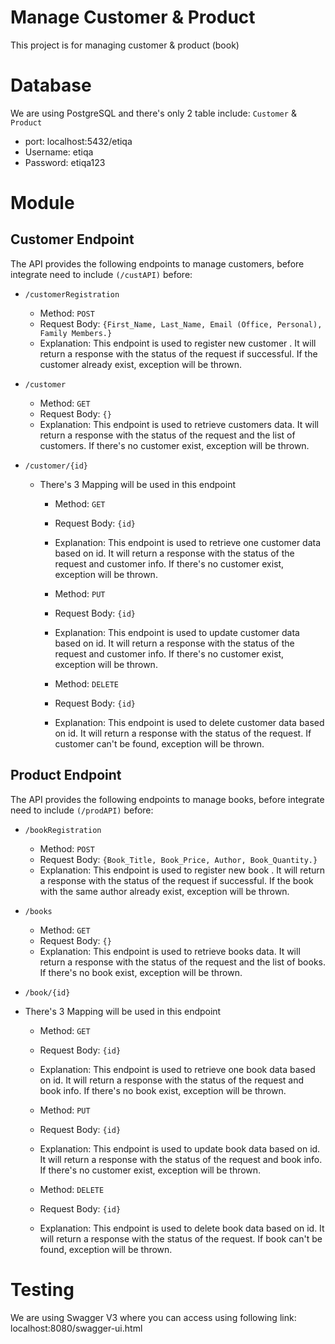# Manage Customer & Product
This project is for managing customer & product (book)

# Database
We are using PostgreSQL and there's only 2 table include: `Customer` & `Product`
- port: localhost:5432/etiqa
- Username: etiqa
- Password: etiqa123

# Module
## Customer Endpoint
The API provides the following endpoints to manage customers, before integrate need to include `(/custAPI)` before:
- `/customerRegistration`
  -  Method: `POST`
    - Request Body: `{First_Name, Last_Name, Email (Office, Personal), Family Members.}`
    - Explanation: This endpoint is used to register new customer . It will return a response with the status of the request if successful. If the customer already exist, exception will be thrown.

- `/customer`
  -  Method: `GET`
    - Request Body: `{}`
    - Explanation: This endpoint is used to retrieve customers data. It will return a response with the status of the request and the list of customers. If there's no customer exist, exception will be thrown.

- `/customer/{id}`
  - There's 3 Mapping will be used in this endpoint
    -  Method: `GET`
    - Request Body: `{id}`
    - Explanation: This endpoint is used to retrieve one customer data based on id. It will return a response with the status of the request and customer info. If there's no customer exist, exception will be thrown.

    -  Method: `PUT`
    - Request Body: `{id}`
    - Explanation: This endpoint is used to update customer data based on id. It will return a response with the status of the request and customer info. If there's no customer exist, exception will be thrown.

    -  Method: `DELETE`
    - Request Body: `{id}`
    - Explanation: This endpoint is used to delete customer data based on id. It will return a response with the status of the request. If customer can't be found, exception will be thrown.

## Product Endpoint
The API provides the following endpoints to manage books, before integrate need to include `(/prodAPI)` before:
- `/bookRegistration`
  -  Method: `POST`
    - Request Body: `{Book_Title, Book_Price, Author, Book_Quantity.}`
    - Explanation: This endpoint is used to register new book . It will return a response with the status of the request if successful. If the book with the same author already exist, exception will be thrown.

- `/books`
  -  Method: `GET`
    - Request Body: `{}`
    - Explanation: This endpoint is used to retrieve books data. It will return a response with the status of the request and the list of books. If there's no book exist, exception will be thrown.

- `/book/{id}`
- There's 3 Mapping will be used in this endpoint
    -  Method: `GET`
    - Request Body: `{id}`
    - Explanation: This endpoint is used to retrieve one book data based on id. It will return a response with the status of the request and book info. If there's no book exist, exception will be thrown.

    -  Method: `PUT`
    - Request Body: `{id}`
    - Explanation: This endpoint is used to update book data based on id. It will return a response with the status of the request and book info. If there's no customer exist, exception will be thrown.

    -  Method: `DELETE`
    - Request Body: `{id}`
    - Explanation: This endpoint is used to delete book data based on id. It will return a response with the status of the request. If book can't be found, exception will be thrown.

# Testing
We are using Swagger V3 where you can access using following link:
localhost:8080/swagger-ui.html
